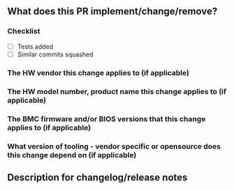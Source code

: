 ## What does this PR implement/change/remove?

### Checklist
- [ ] Tests added
- [ ] Similar commits squashed

### The HW vendor this change applies to (if applicable)

### The HW model number, product name this change applies to (if applicable)

### The BMC firmware and/or BIOS versions that this change applies to (if applicable)

### What version of tooling - vendor specific or opensource does this change depend on (if applicable)

## Description for changelog/release notes

```
```
